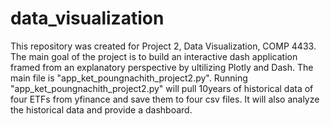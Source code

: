 # data_visualization
This repository was created for Project 2, Data Visualization, COMP 4433.
The main goal of the project is to build an interactive dash application framed from an explanatory perspective by ultilizing Plotly and Dash.
The main file is "app_ket_poungnachith_project2.py".
Running "app_ket_poungnachith_project2.py" will pull 10years of historical data of four ETFs from yfinance and save them to four csv files.
It will also analyze the historical data and provide a dashboard.
